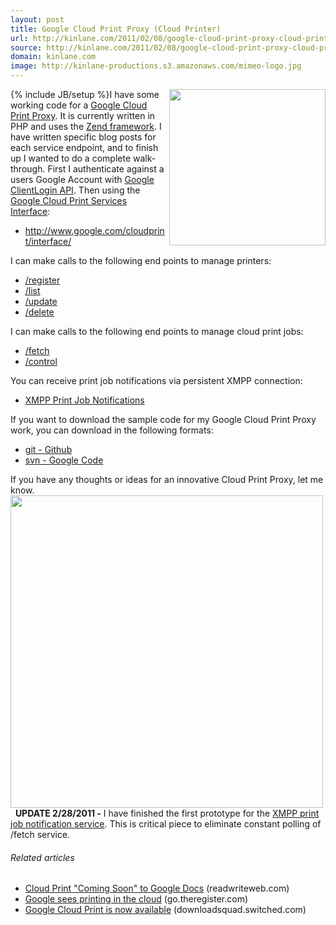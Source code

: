 ```yaml
---
layout: post
title: Google Cloud Print Proxy (Cloud Printer)
url: http://kinlane.com/2011/02/08/google-cloud-print-proxy-cloud-printer/
source: http://kinlane.com/2011/02/08/google-cloud-print-proxy-cloud-printer/
domain: kinlane.com
image: http://kinlane-productions.s3.amazonaws.com/mimeo-logo.jpg
---
```

{% include JB/setup %}<a href="http://mimeo.com/"><img class="c1" src="http://kinlane-productions.s3.amazonaws.com/mimeo-logo.jpg" alt="" width="250" align="right" /></a>I have some working code for a <a href="http://www.kinlane.com/2011/02/introduction-to-the-google-cloud-print-services-interface/" target="_blank">Google Cloud Print Proxy</a>. It is currently written in PHP and uses the <a href="http://framework.zend.com/" target="_blank">Zend framework</a>. I have written specific blog posts for each service endpoint, and to finish up I wanted to do a complete walk-through. First I authenticate against a users Google Account with <a href="http://code.google.com/apis/accounts/docs/AuthForInstalledApps.html" target="_blank">Google ClientLogin API</a>. Then using the <a href="http://code.google.com/apis/cloudprint/docs/proxyinterfaces.html" target="_blank">Google Cloud Print Services Interface</a>:
<ul class="mainlist">
     <li>
          <a href="http://www.google.com/cloudprint/interface/" target="_blank">http://www.google.com/cloudprint/interface/</a>
     </li>
</ul>I can make calls to the following end points to manage printers:
<ul class="mainlist">
     <li>
          <a href="http://www.kinlane.com/2011/02/google-cloud-print-register/" target="_blank">/register</a>
     </li>
     <li>
          <a href="http://www.kinlane.com/2011/02/google-cloud-print-list/" target="_blank">/list</a>
     </li>
     <li>
          <a href="http://www.kinlane.com/2011/02/google-cloud-print-update/" target="_blank">/update</a>
     </li>
     <li>
          <a href="http://www.kinlane.com/2011/02/google-cloud-print-delete/" target="_blank">/delete</a>
     </li>
</ul>I can make calls to the following end points to manage cloud print jobs:
<ul class="mainlist">
     <li>
          <a href="http://www.kinlane.com/2011/02/2822/" target="_blank">/fetch</a>
     </li>
     <li>
          <a href="http://www.kinlane.com/2011/02/google-cloud-print-control/" target="_blank">/control</a>
     </li>
</ul>You can receive print job notifications via persistent XMPP connection:
<ul class="mainlist">
     <li>
          <a title="XMPP Print Job Notifications" href="http://www.kinlane.com/2011/02/google-cloud-print-xmpp-print-job-notifications/">XMPP Print Job Notifications</a>
     </li>
</ul>If you want to download the sample code for my Google Cloud Print Proxy work, you can download in the following formats:
<ul class="mainlist">
     <li>
          <a href="https://github.com/mimeoconnect/Google-Cloud-Print-Proxy#readme" target="_blank">git - Github</a>
     </li>
     <li>
          <a href="http://code.google.com/p/google-cloud-print-proxy/" target="_blank">svn - Google Code</a>
     </li>
</ul>If you have any thoughts or ideas for an innovative Cloud Print Proxy, let me know. <a href="http://www.mimeo.com/"><img class="c2" src="http://kinlane-productions.s3.amazonaws.com/google-cloud-print/google-cloud-print-mimeo.png" alt="" width="500" align="center" /></a> &nbsp; <strong>UPDATE 2/28/2011 -</strong> I have finished the first prototype for the <a title="XMPP Print Job Notification Service" href="http://www.kinlane.com/2011/02/google-cloud-print-xmpp-print-job-notifications/">XMPP print job notification service</a>. This is critical piece to eliminate constant polling of /fetch service.
<h6 class="zemanta-related-title c3">
     Related articles
</h6>
<ul class="zemanta-article-ul">
     <li class="zemanta-article-ul-li">
          <a href="http://www.readwriteweb.com/archives/cloud_print_coming_soon_to_google_docs.php">Cloud Print "Coming Soon" to Google Docs</a> (readwriteweb.com)
     </li>
     <li class="zemanta-article-ul-li">
          <a href="http://go.theregister.com/feed/www.theregister.co.uk/2010/12/08/google_cloud_print/">Google sees printing in the cloud</a> (go.theregister.com)
     </li>
     <li class="zemanta-article-ul-li">
          <a href="http://downloadsquad.switched.com/2010/12/07/google-cloud-print-is-now-available/">Google Cloud Print is now available</a> (downloadsquad.switched.com)
     </li>
</ul>